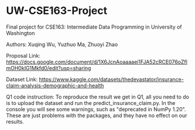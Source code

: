 # UW-CSE163-Project
Final project for CSE163: Intermediate Data Programming in University of Washington

Authors: Xuqing Wu, Yuzhuo Ma, Zhuoyi Zhao

Proposal Link: https://docs.google.com/document/d/1X6JcnAoaaaaei1FJA52cRCE076oZflmOH0kIG1Mkfd0/edit?usp=sharing

Dataset Link: https://www.kaggle.com/datasets/thedevastator/insurance-claim-analysis-demographic-and-health

Q1 code instruction: To reproduce the result we get in Q1, all you need to do is to upload the dataset and run the predict_insurance_claim.py. In the console you will see some warnings, such as "deprecated in NumPy 1.20". These are just problems with the packages, and they have no effect on our results.
